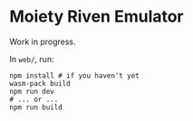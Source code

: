# Moiety Riven Emulator

Work in progress.

In `web/`, run:

    npm install # if you haven't yet
    wasm-pack build
    npm run dev
    # ... or ...
    npm run build

